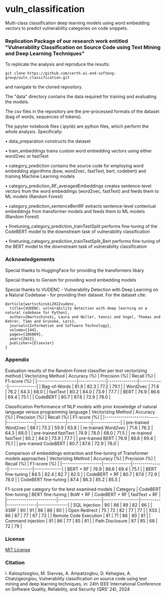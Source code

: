# vuln_classification
Multi-class classification deep learning models using word embedding vectors to predict vulnerability categories on code snippets.

### Replication Package of our research work entitled "Vulnerability Classification on Source Code using Text Mining and Deep Learning Techniques"

To replicate the analysis and reproduce the results:
~~~
git clone https://github.com/certh-ai-and-softeng-group/vuln_classification.git
~~~
and navigate to the cloned repository.

The "data" directory contains the data required for training and evaluating the models.

The csv files in the repository are the pre-processed formats of the dataset (bag of words, sequences of tokens).

The jupyter notebook files (.ipynb) are python files, which perform the whole analysis. Specifically:


• data_preparation constructs the dataset

• train_embeddings trains custom word embedding vectors using either word2vec or fastText

• category_prediction contains the source code for employing word embedding algorithms (bow, word2vec, fastText, bert, codebert) and training Machine Learning models

• category_prediction_RF_averagedEmbeddings creates sentence-level vectors from the word embeddings (word2vec, fastText) and feeds them to ML models (Random Forest)

• category_prediction_sentenceBertRF extracts sentence-level contextual embeddings from transformer models and feeds them to ML models (Random Forest)

• finetuning_category_prediction_trainTestSplit performs fine-tuning of the CodeBERT model to the downstream task of vulnerability classification

• finetuning_category_prediction_trainTestSplit_Bert performs fine-tuning of the BERT model to the downstream task of vulnerability classification


### Acknowledgements

Special thanks to HuggingFace for providing the transformers libary

Special thanks to Gensim for providing word embedding models

Special thanks to VUDENC - Vulnerability Detection with Deep Learning on a Natural Codebase - for providing their dataset. For the dataset cite:

~~~
@article{wartschinski2022vudenc,
  title={VUDENC: vulnerability detection with deep learning on a natural codebase for Python},
  author={Wartschinski, Laura and Noller, Yannic and Vogel, Thomas and Kehrer, Timo and Grunske, Lars},
  journal={Information and Software Technology},
  volume={144},
  pages={106809},
  year={2022},
  publisher={Elsevier}
}
~~~


### Appendix

Evaluation results of the Random Forest classifier per text vectorizing method
| Vectorizing Method | Accuracy (%) | Precision (%) | Recall (%) | F1-score (%) |
|--------------------|--------------|---------------|------------|--------------|
| Bag-of-Words       | 81.9         | 82.3          | 77.2       | 79.1         |
| Word2vec           | 71.6         | 76.2          | 64.3       | 68.0         |
| fastText           | 80.2         | 84.0          | 73.9       | 77.7         |
| BERT               | 76.9         | 86.6          | 69.4       | 75.1         |
| CodeBERT           | 80.7         | 87.6          | 72.9       | 78.0         |


Classification Performance of NLP models with prior knowledge of natural language versus programming language
| Vectorizing Method        | Accuracy (%) | Precision (%) | Recall (%) | F1-score (%) |
|---------------------------|--------------|---------------|------------|--------------|
| pre-trained Word2vec      | 68.1         | 73.2          | 59.9       | 63.8         |
| re-trained Word2vec       | 71.6         | 76.2          | 64.3       | 68.0         |
| pre-trained fastText      | 74.9         | 78.0          | 68.0       | 71.5         |
| re-trained fastText       | 80.2         | 84.0          | 73.9       | 77.7         |
| pre-trained BERT          | 76.9         | 86.6          | 69.4       | 75.1         |
| pre-trained CodeBERT      | 80.7         | 87.6          | 72.9       | 78.0         |


Comparison of embeddings extraction and fine-tuning of Transformer models approaches
| Vectorizing Method | Accuracy (%) | Precision (%) | Recall (%) | F1-score (%) |
|--------------------|--------------|---------------|------------|--------------|
| BERT + RF          | 76.9         | 86.6          | 69.4       | 75.1         |
| BERT fine-tuning  | 84.5         | 82.4          | 82.7       | 82.5         |
| CodeBERT + RF      | 80.7         | 87.6          | 72.9       | 78.0         |
| CodeBERT fine-tuning | 87.4       | 86.3          | 85.2       | 85.5         |



F1-score per category for the best examined models
| Category                | CodeBERT fine-tuning | BERT fine-tuning | BoW + RF | CodeBERT + RF | fastText + RF |
|-------------------------|----------------------|------------------|----------|---------------|---------------|
| SQL Injection           | 90                   | 86               | 89       | 82            | 86            |
| XSRF                    | 90                   | 91               | 86       | 86            | 80            |
| Open Redirect           | 75                   | 72               | 82       | 77            | 77            |
| XSS                     | 86                   | 87               | 77       | 67            | 73            |
| Remote Code Execution   | 81                   | 71               | 86       | 80            | 81            |
| Command Injection       | 91                   | 86               | 77       | 85            | 81            |
| Path Disclosure         | 87                   | 85               | 68       | 72            | 79            |


### License

[MIT License](https://github.com/certh-ai-and-softeng-group/vuln_classification/blob/main/LICENSE)

### Citation

I. Kalouptsoglou, M. Siavvas, A. Ampatzoglou, D. Kehagias, A. Chatzigeorgiou, Vulnerability classification on source code using text mining and deep learning techniques, in: 24th IEEE International Conference on Software Quality, Reliability, and Security (QRS’ 24), 2024
